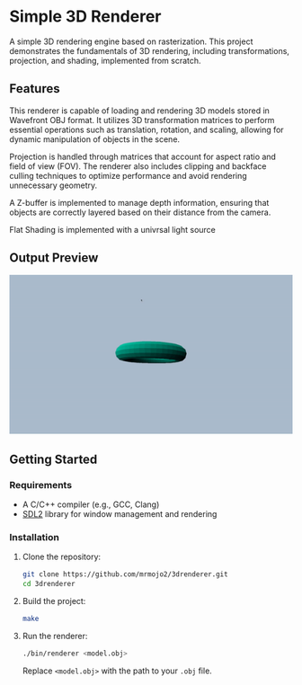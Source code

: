 # Simple 3D Renderer

A simple 3D rendering engine based on rasterization. This project demonstrates the fundamentals of 3D rendering, including transformations, projection, and shading, implemented from scratch.

## Features

This renderer is capable of loading and rendering 3D models stored in Wavefront OBJ format. It utilizes 3D transformation matrices to perform essential operations such as translation, rotation, and scaling, allowing for dynamic manipulation of objects in the scene.

Projection is handled through matrices that account for aspect ratio and field of view (FOV). The renderer also includes clipping and backface culling techniques to optimize performance and avoid rendering unnecessary geometry.

A Z-buffer is implemented to manage depth information, ensuring that objects are correctly layered based on their distance from the camera. 

Flat Shading is implemented with a univrsal light source

## Output Preview

![3D Renderer Output](assets/torus.gif)

## Getting Started

### Requirements

- A C/C++ compiler (e.g., GCC, Clang)
- [SDL2](https://www.libsdl.org/) library for window management and rendering

### Installation

1. Clone the repository:
   ```bash
   git clone https://github.com/mrmojo2/3drenderer.git
   cd 3drenderer
   ```

2. Build the project:
   ```bash
   make
   ```

3. Run the renderer:
   ```bash
   ./bin/renderer <model.obj>
   ```

   Replace `<model.obj>` with the path to your `.obj` file.

